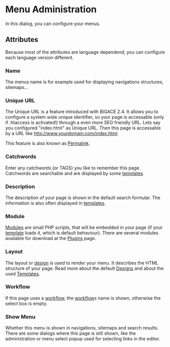 # Menu Administration

In this dialog, you can configure your menus.

## Attributes

Because most of the attributes are language dependend, you can configure each language version different.

### Name

The menus name is for example used for displaying navigations structures, sitemaps...


### Unique URL

The Unique URL is a feature introduced with BIGACE 2.4. It allows you to configure a system wide unique identifier, so your page is accessable (only if .htaccess is activated!) through a even more SEO friendly URL.
Lets say you configured "index.html" as Unique URL. Then this page is accessable by a URL like http://www.yourdomain.com/index.html.

This feature is also known as [Permalink](http://en.wikipedia.org/wiki/Permalink).

### Catchwords

Enter any catchwords (or TAGS) you like to remember this page. Catchwords are searchable and are displayed by some [templates](manual/templates).

### Description

The description of your page is shown in the default search formular. The information is also often displayed in [templates](manual/templates).

### Module

[Modules](manual/itemmodul) are small PHP scripts, that will be embedded in your page (if your [template](manual/templates) loads it, which is default behaviour). There are several modules available for download at the [Plugins](http://www.bigace.de/plugins/) page.

### Layout

The layout or [design](manual/design) is used to render your menu. It describes the HTML structure of your page.
Read more about the default [Designs](manual/design) and about the used [Templates](manual/templates).
 
### Workflow

If this page uses a [workflow](manual/menuworkflow), the [workflow](manual/menuworkflow)s name is shown, otherwise the select box is empty.

### Show Menu

Whether this menu is shown in navigations, sitemaps and search results. There are some dialogs where this page is still shown, like the administration or menu select popup used for selecting links in the editor.
